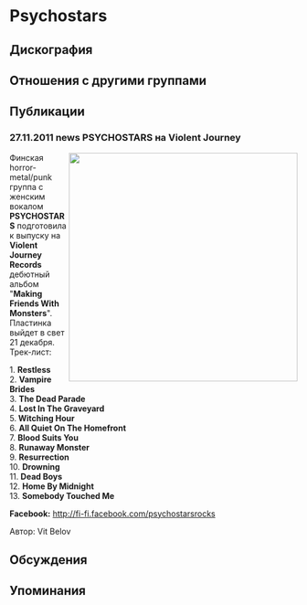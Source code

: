 # Psychostars



## Дискография


## Отношения с другими группами


## Публикации

### 27.11.2011 news PSYCHOSTARS на Violent Journey

<P><IMG height=400 alt="" hspace=0 src="/images/news_rus/2011.11/22122.png" width=400 align=right border=0>Финская horror-metal/punk группа с женским вокалом <STRONG>PSYCHOSTARS</STRONG> подготовила к выпуску на <STRONG>Violent Journey Records</STRONG> дебютный альбом "<STRONG>Making Friends With Monsters</STRONG>". Пластинка выйдет в свет 21 декабря. Трек-лист:</P>
<P>1. <STRONG>Restless<BR></STRONG>2. <STRONG>Vampire Brides</STRONG><BR>3. <STRONG>The Dead Parade</STRONG><BR>4. <STRONG>Lost In The Graveyard</STRONG><BR>5.<STRONG> Witching Hour</STRONG><BR>6. <STRONG>All Quiet On The Homefront</STRONG><BR>7. <STRONG>Blood Suits You<BR></STRONG>8. <STRONG>Runaway Monster<BR></STRONG>9. <STRONG>Resurrection<BR></STRONG>10. <STRONG>Drowning<BR></STRONG>11. <STRONG>Dead Boys<BR></STRONG>12. <STRONG>Home By Midnight<BR></STRONG>13. <STRONG>Somebody Touched Me</STRONG></P>
<P><STRONG>Facebook:</STRONG> <A href="http://fi-fi.facebook.com/psychostarsrocks">http://fi-fi.facebook.com/psychostarsrocks</A><A href="http://fi-fi.facebook.com/psychostarsrocks"><U><FONT color=#0000ff></FONT></U></A></P>
Автор: Vit Belov


## Обсуждения


## Упоминания

